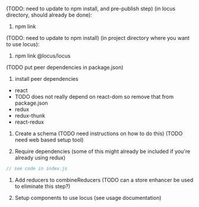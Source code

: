 (TODO: need to update to npm install, and pre-publish step)
(in locus directory, should already be done):
1. npm link

(TODO: need to update to npm install)
(in project directory where you want to use locus):
1. npm link @locus/locus

(TODO put peer dependencies in package.json)
1. install peer dependencies
 - react
 - TODO does not really depend on react-dom so remove that from package.json
 - redux
 - redux-thunk
 - react-redux

1. Create a schema
(TODO need instructions on how to do this)
(TODO need web based setup tool)

1. Require dependencies (some of this might already be included if you're already using redux)
```javascript
// see code in index.js
```

1. Add reducers to combineReducers
(TODO can a store enhancer be used to eliminate this step?)

1. Setup components to use locus (see usage documentation)
